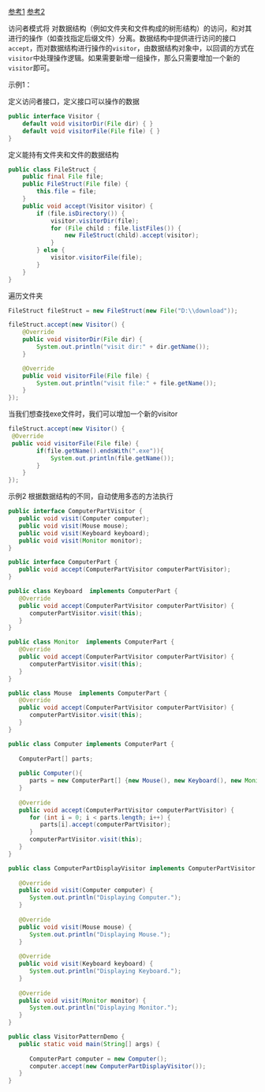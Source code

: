 
[参考1](https://www.liaoxuefeng.com/wiki/1252599548343744/1281319659110433)
[参考2](https://www.runoob.com/design-pattern/visitor-pattern.html)


访问者模式将 对数据结构（例如文件夹和文件构成的树形结构）的访问，和对其进行的操作（如查找指定后缀文件）分离。数据结构中提供进行访问的接口`accept`，而对数据结构进行操作的`visitor`，由数据结构对象中，以回调的方式在`visitor`中处理操作逻辑。如果需要新增一组操作，那么只需要增加一个新的`visitor`即可。


示例1：

定义访问者接口，定义接口可以操作的数据

```java
public interface Visitor {  
    default void visitorDir(File dir) { }  
    default void visitorFile(File file) { }
}
```

定义能持有文件夹和文件的数据结构

```java
public class FileStruct {
	public final File file;
	public FileStruct(File file) {
		this.file = file;
	}
	public void accept(Visitor visitor) {
		if (file.isDirectory()) {
			visitor.visitorDir(file);
			for (File child : file.listFiles()) {
				new FileStruct(child).accept(visitor);
			}
		} else {
			visitor.visitorFile(file);
		}
	}
}
```

遍历文件夹

```java
FileStruct fileStruct = new FileStruct(new File("D:\\download"));

fileStruct.accept(new Visitor() {
	@Override
	public void visitorDir(File dir) {
		System.out.println("visit dir:" + dir.getName());
	}

	@Override
	public void visitorFile(File file) {
		System.out.println("visit file:" + file.getName());
	}
});
```

当我们想查找exe文件时，我们可以增加一个新的visitor

```java
fileStruct.accept(new Visitor() {  
 @Override  
 public void visitorFile(File file) {  
        if(file.getName().endsWith(".exe")){  
            System.out.println(file.getName());  
        }  
    }  
});
```


示例2
根据数据结构的不同，自动使用多态的方法执行
```java
public interface ComputerPartVisitor {
   public void visit(Computer computer);
   public void visit(Mouse mouse);
   public void visit(Keyboard keyboard);
   public void visit(Monitor monitor);
}
```

```java
public interface ComputerPart {
   public void accept(ComputerPartVisitor computerPartVisitor);
}
```

```java
public class Keyboard  implements ComputerPart {
   @Override
   public void accept(ComputerPartVisitor computerPartVisitor) {
      computerPartVisitor.visit(this);
   }
}
```

```java
public class Monitor  implements ComputerPart {
   @Override
   public void accept(ComputerPartVisitor computerPartVisitor) {
      computerPartVisitor.visit(this);
   }
}
```

```java
public class Mouse  implements ComputerPart {
   @Override
   public void accept(ComputerPartVisitor computerPartVisitor) {
      computerPartVisitor.visit(this);
   }
}
```

```java
public class Computer implements ComputerPart {
	
   ComputerPart[] parts;
	
   public Computer(){
      parts = new ComputerPart[] {new Mouse(), new Keyboard(), new Monitor()};      
   } 
 
   @Override
   public void accept(ComputerPartVisitor computerPartVisitor) {
      for (int i = 0; i < parts.length; i++) {
         parts[i].accept(computerPartVisitor);
      }
      computerPartVisitor.visit(this);
   }
}
```


```java
public class ComputerPartDisplayVisitor implements ComputerPartVisitor {
 
   @Override
   public void visit(Computer computer) {
      System.out.println("Displaying Computer.");
   }
 
   @Override
   public void visit(Mouse mouse) {
      System.out.println("Displaying Mouse.");
   }
 
   @Override
   public void visit(Keyboard keyboard) {
      System.out.println("Displaying Keyboard.");
   }
 
   @Override
   public void visit(Monitor monitor) {
      System.out.println("Displaying Monitor.");
   }
}
```

```java
public class VisitorPatternDemo {
   public static void main(String[] args) {
 
      ComputerPart computer = new Computer();
      computer.accept(new ComputerPartDisplayVisitor());
   }
}
```